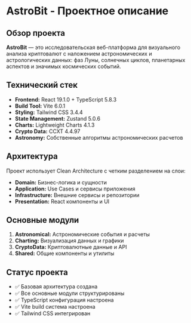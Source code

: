# AstroBit - Проектное описание

## Обзор проекта
**AstroBit** — это исследовательская веб-платформа для визуального анализа криптовалют с наложением астрономических и астрологических данных: фаз Луны, солнечных циклов, планетарных аспектов и значимых космических событий.

## Технический стек
- **Frontend:** React 19.1.0 + TypeScript 5.8.3
- **Build Tool:** Vite 6.0.1
- **Styling:** Tailwind CSS 3.4.4
- **State Management:** Zustand 5.0.6
- **Charts:** Lightweight Charts 4.1.3
- **Crypto Data:** CCXT 4.4.97
- **Astronomy:** Собственные алгоритмы астрономических расчетов

## Архитектура
Проект использует Clean Architecture с четким разделением на слои:
- **Domain:** Бизнес-логика и сущности
- **Application:** Use Cases и сервисы приложения
- **Infrastructure:** Внешние сервисы и репозитории
- **Presentation:** React компоненты и UI

## Основные модули
1. **Astronomical:** Астрономические события и расчеты
2. **Charting:** Визуализация данных и графики
3. **CryptoData:** Криптовалютные данные и API
4. **Shared:** Общие компоненты и утилиты

## Статус проекта
- ✅ Базовая архитектура создана
- ✅ Все основные модули структурированы
- ✅ TypeScript конфигурация настроена
- ✅ Vite build система настроена
- ✅ Tailwind CSS интегрирован
